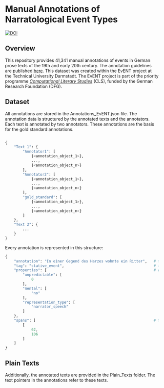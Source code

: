 # Manual Annotations of Narratological Event Types

[![DOI](https://zenodo.org/badge/476644867.svg)](https://zenodo.org/badge/latestdoi/476644867)

## Overview

This repository provides 41,341 manual annotations of events in German prose texts of the 19th and early 20th century.
The annotation guidelines are published [here](https://zenodo.org/record/5078175#.Yka12-hBxhE).
This dataset was created within the EvENT project at the Technical University Darmstadt.
The EvENT project is part of the priority programme [*Computational Literary Studies*](https://dfg-spp-cls.github.io/)
(CLS), funded by the German Research Foundation (DFG).

## Dataset

All annotations are stored in the Annotations_EvENT.json file.
The annotation data is structured by the annotated texts and the annotators.
Each text is annotated by two annotators. 
These annotations are the basis for the gold standard annotations.

```python

{
    "Text 1": {
        "Annotator1": [
            {<annotation_object_1>},
            ...,
            {<annotation_object_n>}
        ],
        "Annotator2": [
            {<annotation_object_1>},
            ...,
            {<annotation_object_n>}
        ],
        "gold_standard": [
            {<annotation_object_1>},
            ...,
            {<annotation_object_n>}
        ]
    },
    "Text 2": {
        ...
    }
}
```

Every annotation is represented in this structure:

```python
{
    "annotation": "In einer Gegend des Harzes wohnte ein Ritter",   # the annotated text span
    "tag": "stative_event",                                         # the event type classification
    "properties": {                                                 # additional classifications depending on the event type
        "unpredictable": [
            0
        ],
        "mental": [
            "no"
        ],
        "representation_type": [
            "narrator_speech"
        ]
    },
    "spans": [                                                      # the text spans; discontinuous events are annotated discontinuously and therefore represented by multiple pointer items
        [
            62,
            106
        ]
    ]
}
```

## Plain Texts

Additionally, the annotated texts are provided in the Plain_Texts folder.
The text pointers in the annotations refer to these texts.
